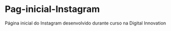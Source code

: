 # Pag-inicial-Instagram
Página inicial do Instagram desenvolvido durante curso na Digital Innovation
